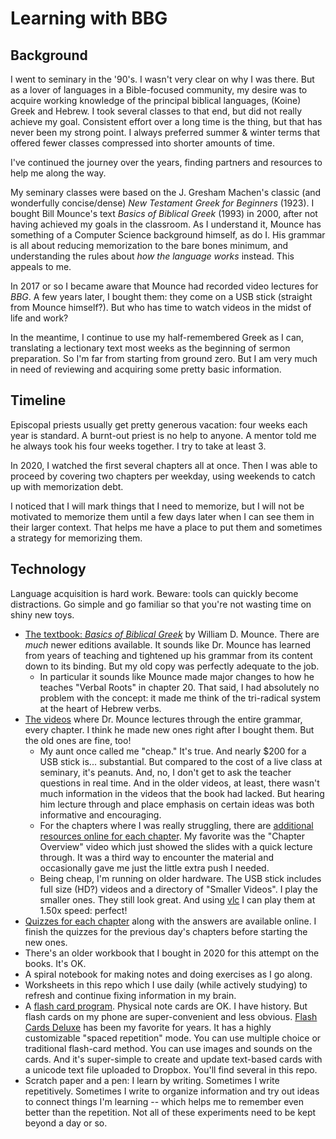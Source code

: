 # Learning with BBG

## Background
I went to seminary in the '90's. I wasn't very clear on why I was there. But as a lover of languages in a Bible-focused community, my desire was to acquire working knowledge of the principal biblical languages, (Koine) Greek and Hebrew. I took several classes to that end, but did not really achieve my goal. Consistent effort over a long time is the thing, but that has never been my strong point. I always preferred summer & winter terms that offered fewer classes compressed into shorter amounts of time.

I've continued the journey over the years, finding partners and resources to help me along the way.

My seminary classes were based on the J. Gresham Machen's classic (and wonderfully concise/dense) _New Testament Greek for Beginners_ (1923). I bought Bill Mounce's text _Basics of Biblical Greek_ (1993) in 2000, after not having achieved my goals in the classroom. As I understand it, Mounce has something of a Computer Science background himself, as do I. His grammar is all about reducing memorization to the bare bones minimum, and understanding the rules about _how the language works_ instead. This appeals to me.

In 2017 or so I became aware that Mounce had recorded video lectures for _BBG_. A few years later, I bought them: they come on a USB stick (straight from Mounce himself?). But who has time to watch videos in the midst of life and work?

In the meantime, I continue to use my half-remembered Greek as I can, translating a lectionary text most weeks as the beginning of sermon preparation. So I'm far from starting from ground zero. But I am very much in need of reviewing and acquiring some pretty basic information.

## Timeline
Episcopal priests usually get pretty generous vacation: four weeks each year is standard. A burnt-out priest is no help to anyone. A mentor told me he always took his four weeks together. I try to take at least 3.

In 2020, I watched the first several chapters all at once. Then I was able to proceed by covering two chapters per weekday, using weekends to catch up with memorization debt.

I noticed that I will mark things that I need to memorize, but I will not be motivated to memorize them until a few days later when I can see them in their larger context. That helps me have a place to put them and sometimes a strategy for memorizing them.

## Technology
Language acquisition is hard work. Beware: tools can quickly become distractions. Go simple and go familiar so that you're not wasting time on shiny new toys.

- [The textbook: _Basics of Biblical Greek_](https://www.billmounce.com/basicsofbiblicalgreek/grammar) by William D. Mounce. There are _much_ newer editions available. It sounds like Dr. Mounce has learned from years of teaching and tightened up his grammar from its content down to its binding. But my old copy was perfectly adequate to the job.
  - In particular it sounds like Mounce made major changes to how he teaches "Verbal Roots" in chapter 20. That said, I had absolutely no problem with the concept: it made me think of the tri-radical system at the heart of Hebrew verbs.
- [The videos](https://www.billmounce.com/basicsofbiblicalgreek/lectures) where Dr. Mounce lectures through the entire grammar, every chapter. I think he made new ones right after I bought them. But the old ones are fine, too!
  - My aunt once called me "cheap." It's true. And nearly $200 for a USB stick is... substantial. But compared to the cost of a live class at seminary, it's peanuts. And, no, I don't get to ask the teacher questions in real time. And in the older videos, at least, there wasn't much information in the videos that the book had lacked. But hearing him lecture through and place emphasis on certain ideas was both informative and encouraging.
  - For the chapters where I was really struggling, there are [additional resources online for each chapter](https://www.billmounce.com/biblicalgreek1?page=1). My favorite was the "Chapter Overview" video which just showed the slides with a quick lecture through. It was a third way to encounter the material and occasionally gave me just the little extra push I needed.
  - Being cheap, I'm running on older hardware. The USB stick includes full size (HD?) videos and a directory of "Smaller Videos". I play the smaller ones. They still look great. And using [vlc](https://www.videolan.org/vlc/) I can play them at 1.50x speed: perfect!
-  [Quizzes for each chapter](https://doxa.billmounce.com/BBG4_quizzes_keys.zip) along with the answers are available online. I finish the quizzes for the previous day's chapters before starting the new ones.
  - There's an older workbook that I bought in 2020 for this attempt on the books. It's OK.
- A spiral notebook for making notes and doing exercises as I go along.
- Worksheets in this repo which I use daily (while actively studying) to refresh and continue fixing information in my brain.
- A [flash card program](http://flashcardsdeluxe.com/Flashcards/). Physical note cards are OK. I have history. But flash cards on my phone are super-convenient and less obvious. [Flash Cards Deluxe](http://flashcardsdeluxe.com/Flashcards/) has been my favorite for years. It has a highly customizable "spaced repetition" mode. You can use multiple choice or traditional flash-card method. You can use images and sounds on the cards. And it's super-simple to create and update text-based cards with a unicode text file uploaded to Dropbox. You'll find several in this repo.
- Scratch paper and a pen: I learn by writing. Sometimes I write repetitively. Sometimes I write to organize information and try out ideas to connect things I'm learning -- which helps me to remember even better than the repetition. Not all of these experiments need to be kept beyond a day or so.
